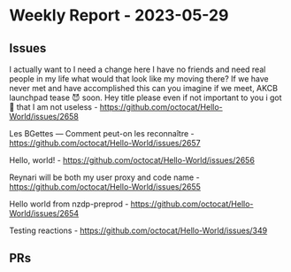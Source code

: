 # Weekly Report - 2023-05-29

## Issues

I actually want to I need a change here I have no friends and need real people in my life what would that look like my moving there? If we  have never met and have accomplished this can you imagine if we meet, AKCB launchpad tease 😈 soon. Hey title please even if not important to you i got 👞 that I am not useless - https://github.com/octocat/Hello-World/issues/2658

Les BGettes — Comment peut-on les reconnaître - https://github.com/octocat/Hello-World/issues/2657

Hello, world! - https://github.com/octocat/Hello-World/issues/2656

Reynari  will be both my user proxy and code name - https://github.com/octocat/Hello-World/issues/2655

Hello world from nzdp-preprod - https://github.com/octocat/Hello-World/issues/2654

Testing reactions - https://github.com/octocat/Hello-World/issues/349



## PRs


